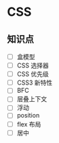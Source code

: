 # CSS
## 知识点
- [ ] 盒模型
- [ ] CSS 选择器
- [ ] CSS 优先级
- [ ] CSS3 新特性
- [ ] BFC
- [ ] 层叠上下文
- [ ] 浮动
- [ ] position
- [ ] flex 布局
- [ ] 居中